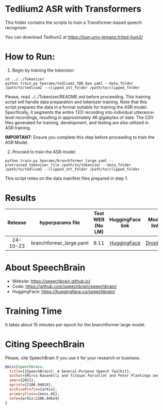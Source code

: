 # Tedlium2 ASR with Transformers
This folder contains the scripts to train a Transformer-based speech recognizer.

You can download Tedlium2 at https://lium.univ-lemans.fr/ted-lium2/

# How to Run:

1. Begin by training the tokenizer:

```shell
cd ../../Tokenizer
python train.py hparams/tedlium2_500_bpe.yaml --data_folder /path/to/tedlium2 --clipped_utt_folder /path/to/clipped_folder
```

Please, read  ../../Tokenizer/README.md before proceeding.
This training script will handle data preparation and tokenizer training. Note that this script prepares the data in a format suitable for training the ASR model.
Specifically, it segments the entire TED recording into individual utterance-level recordings, resulting in approximately 46 gigabytes of data.
The CSV files generated for training, development, and testing are also utilized in ASR training.

**IMPORTANT:** Ensure you complete this step before proceeding to train the ASR Model.

2. Proceed to train the ASR model:

```shell
python train.py hparams/branchformer_large.yaml --pretrained_tokenizer_file /path/to/tokenizer --data_folder /path/to/tedlium2 --clipped_utt_folder /path/to/clipped_folder
```

This script relies on the data manifest files prepared in step 1.


# Results

| Release | hyperparams file |  Test WER (No LM) | HuggingFace link | Model link | GPUs |
|:-------------:|:-------------:|:-------------:|:---------------------------:| :-----:| :-----:|
| 24-10-23 | branchformer_large.yaml | 8.11 | [HuggingFace](https://huggingface.co/speechbrain/asr-branchformer-large-tedlium2) | [DropBox](https://www.dropbox.com/sh/el523uofs96czfi/AADgTd838pKo2aR8fhqVOh-Oa?dl=0) | 1xA100 80GB |

# **About SpeechBrain**
- Website: https://speechbrain.github.io/
- Code: https://github.com/speechbrain/speechbrain/
- HuggingFace: https://huggingface.co/speechbrain/

# Training Time

It takes about 15 minutes per epoch for the branchformer large model.

# **Citing SpeechBrain**
Please, cite SpeechBrain if you use it for your research or business.

```bibtex
@misc{speechbrain,
  title={{SpeechBrain}: A General-Purpose Speech Toolkit},
  author={Mirco Ravanelli and Titouan Parcollet and Peter Plantinga and Aku Rouhe and Samuele Cornell and Loren Lugosch and Cem Subakan and Nauman Dawalatabad and Abdelwahab Heba and Jianyuan Zhong and Ju-Chieh Chou and Sung-Lin Yeh and Szu-Wei Fu and Chien-Feng Liao and Elena Rastorgueva and François Grondin and William Aris and Hwidong Na and Yan Gao and Renato De Mori and Yoshua Bengio},
  year={2021},
  eprint={2106.04624},
  archivePrefix={arXiv},
  primaryClass={eess.AS},
  note={arXiv:2106.04624}
}

